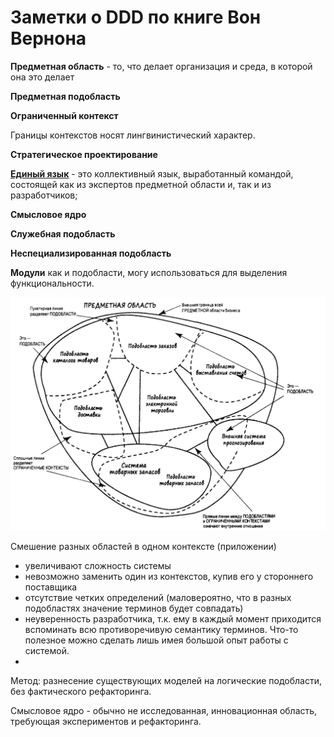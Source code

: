 # Заметки о DDD по книге Вон Вернона

**Предметная область** - то, что делает  организация и среда, в которой она это делает

**Предметная подобласть**

**Ограниченный контекст** 

Границы контекстов носят лингвинистический характер.

**Стратегическое проектирование**


[**Единый язык**](/ddd/ubuqutios-language.mde.md) - это коллективный язык, 
выработанный командой, состоящей как из экспертов предметной области и, так и из разработчиков; 


**Смысловое ядро** 

**Служебная подобласть**

**Неспециализированная подобласть**

**Модули** как и подобласти, могу использоваться для выделения функциональности. 

![](_/.DDD-von-venon/Screenshot%20from%202021-12-10%2016-06-29.png)


Смешение разных областей в одном контексте (приложении) 
- увеличивают сложность системы
- невозможно заменить один из контекстов, купив его у стороннего поставщика
- отсутствие четких определений (маловероятно, что в разных подобластях значение терминов будет совпадать)
- неуверенность разработчика, т.к. ему в каждый момент приходится вспоминать всю противоречивую семантику терминов. Что-то полезное 
можно сделать лишь имея большой опыт работы с системой.
- 

Метод: разнесение существующих моделей на логические подобласти, без фактического
рефакторинга. 


Смысловое ядро - обычно не исследованная, инновационная область, требующая экспериментов и рефакторинга.









